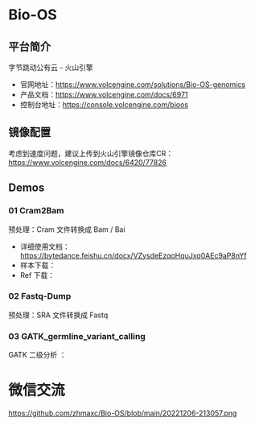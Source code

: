 # Bio-OS
## 平台简介

字节跳动公有云 - 火山引擎

- 官网地址：https://www.volcengine.com/solutions/Bio-OS-genomics
- 产品文档：https://www.volcengine.com/docs/6971
- 控制台地址：https://console.volcengine.com/bioos

## 镜像配置
考虑到速度问题，建议上传到火山引擎镜像仓库CR：
https://www.volcengine.com/docs/6420/77826

## Demos
### 01 Cram2Bam 
预处理：Cram 文件转换成 Bam / Bai <br>

- 详细使用文档：https://bytedance.feishu.cn/docx/VZysdeEzqoHquJxq0AEc9aP8nYf
- 样本下载：
- Ref 下载：
### 02 Fastq-Dump
预处理：SRA 文件转换成 Fastq <br>

### 03 GATK_germline_variant_calling
GATK 二级分析 ： <br>

# 微信交流

https://github.com/zhmaxc/Bio-OS/blob/main/20221206-213057.png
